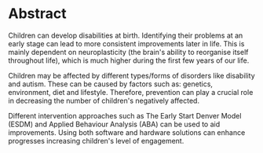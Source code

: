 # Abstract

Children can develop disabilities at birth. Identifying their problems at an early stage
can lead to more consistent improvements later in life. This is mainly dependent on
neuroplasticity (the brain's ability to reorganise itself throughout life), which is much
higher during the first few years of our life.

Children may be affected by different types/forms of disorders like disability and
autism. These can be caused by factors such as: genetics, environment, diet and
lifestyle. Therefore, prevention can play a crucial role in decreasing the number of
children's negatively affected.

Different intervention approaches such as The Early Start Denver Model (ESDM)
and Applied Behaviour Analysis (ABA) can be used to aid improvements. Using both
software and hardware solutions can enhance progresses increasing children's level of
engagement.